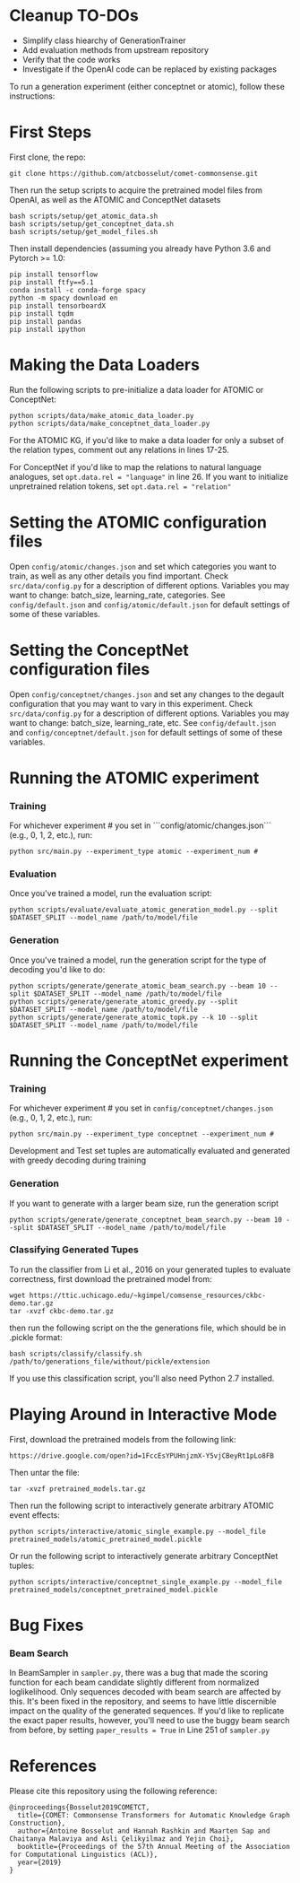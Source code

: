# Cleanup TO-DOs

* Simplify class hiearchy of GenerationTrainer
* Add evaluation methods from upstream repository
* Verify that the code works
* Investigate if the OpenAI code can be replaced by existing packages

To run a generation experiment (either conceptnet or atomic), follow these instructions:


<h1>First Steps</h1>

First clone, the repo:

```
git clone https://github.com/atcbosselut/comet-commonsense.git
```

Then run the setup scripts to acquire the pretrained model files from OpenAI, as well as the ATOMIC and ConceptNet datasets

```
bash scripts/setup/get_atomic_data.sh
bash scripts/setup/get_conceptnet_data.sh
bash scripts/setup/get_model_files.sh
```

Then install dependencies (assuming you already have Python 3.6 and Pytorch >= 1.0:

```
pip install tensorflow
pip install ftfy==5.1
conda install -c conda-forge spacy
python -m spacy download en
pip install tensorboardX
pip install tqdm
pip install pandas
pip install ipython
```
<h1> Making the Data Loaders </h1>

Run the following scripts to pre-initialize a data loader for ATOMIC or ConceptNet:

```
python scripts/data/make_atomic_data_loader.py
python scripts/data/make_conceptnet_data_loader.py
```

For the ATOMIC KG, if you'd like to make a data loader for only a subset of the relation types, comment out any relations in lines 17-25. 

For ConceptNet if you'd like to map the relations to natural language analogues, set ```opt.data.rel = "language"``` in line 26. If you want to initialize unpretrained relation tokens, set ```opt.data.rel = "relation"```

<h1> Setting the ATOMIC configuration files </h1>

Open ```config/atomic/changes.json``` and set which categories you want to train, as well as any other details you find important. Check ```src/data/config.py``` for a description of different options. Variables you may want to change: batch_size, learning_rate, categories. See ```config/default.json``` and ```config/atomic/default.json``` for default settings of some of these variables.

<h1> Setting the ConceptNet configuration files </h1>

Open ```config/conceptnet/changes.json``` and set any changes to the degault configuration that you may want to vary in this experiment. Check ```src/data/config.py``` for a description of different options. Variables you may want to change: batch_size, learning_rate, etc. See ```config/default.json``` and ```config/conceptnet/default.json``` for default settings of some of these variables.

<h1> Running the ATOMIC experiment </h1>

<h3> Training </h3>
For whichever experiment # you set in ```config/atomic/changes.json``` (e.g., 0, 1, 2, etc.), run:

```
python src/main.py --experiment_type atomic --experiment_num #
```

<h3> Evaluation </h3>

Once you've trained a model, run the evaluation script:

```
python scripts/evaluate/evaluate_atomic_generation_model.py --split $DATASET_SPLIT --model_name /path/to/model/file
```

<h3> Generation </h3>

Once you've trained a model, run the generation script for the type of decoding you'd like to do:

```
python scripts/generate/generate_atomic_beam_search.py --beam 10 --split $DATASET_SPLIT --model_name /path/to/model/file
python scripts/generate/generate_atomic_greedy.py --split $DATASET_SPLIT --model_name /path/to/model/file
python scripts/generate/generate_atomic_topk.py --k 10 --split $DATASET_SPLIT --model_name /path/to/model/file
```

<h1> Running the ConceptNet experiment </h1>

<h3> Training </h3>

For whichever experiment # you set in ```config/conceptnet/changes.json``` (e.g., 0, 1, 2, etc.), run:

```
python src/main.py --experiment_type conceptnet --experiment_num #
```

Development and Test set tuples are automatically evaluated and generated with greedy decoding during training

<h3> Generation </h3>

If you want to generate with a larger beam size, run the generation script

```
python scripts/generate/generate_conceptnet_beam_search.py --beam 10 --split $DATASET_SPLIT --model_name /path/to/model/file
```

<h3> Classifying Generated Tupes </h3>

To run the classifier from Li et al., 2016 on your generated tuples to evaluate correctness, first download the pretrained model from:

```
wget https://ttic.uchicago.edu/~kgimpel/comsense_resources/ckbc-demo.tar.gz
tar -xvzf ckbc-demo.tar.gz
```

then run the following script on the the generations file, which should be in .pickle format:

```
bash scripts/classify/classify.sh /path/to/generations_file/without/pickle/extension
```
If you use this classification script, you'll also need Python 2.7 installed.

<h1> Playing Around in Interactive Mode </h1>

First, download the pretrained models from the following link:

```
https://drive.google.com/open?id=1FccEsYPUHnjzmX-Y5vjCBeyRt1pLo8FB
```

Then untar the file:

```
tar -xvzf pretrained_models.tar.gz
```

Then run the following script to interactively generate arbitrary ATOMIC event effects:

```
python scripts/interactive/atomic_single_example.py --model_file pretrained_models/atomic_pretrained_model.pickle
```

Or run the following script to interactively generate arbitrary ConceptNet tuples:

```
python scripts/interactive/conceptnet_single_example.py --model_file pretrained_models/conceptnet_pretrained_model.pickle
```

<h1> Bug Fixes </h1>

<h3>Beam Search </h3>

In BeamSampler in `sampler.py`, there was a bug that made the scoring function for each beam candidate slightly different from normalized loglikelihood. Only sequences decoded with beam search are affected by this. It's been fixed in the repository, and seems to have little discernible impact on the quality of the generated sequences. If you'd like to replicate the exact paper results, however, you'll need to use the buggy beam search from before, by setting `paper_results = True` in Line 251 of `sampler.py`

<h1> References </h1> 

Please cite this repository using the following reference:

```
@inproceedings{Bosselut2019COMETCT,
  title={COMET: Commonsense Transformers for Automatic Knowledge Graph Construction},
  author={Antoine Bosselut and Hannah Rashkin and Maarten Sap and Chaitanya Malaviya and Asli Çelikyilmaz and Yejin Choi},
  booktitle={Proceedings of the 57th Annual Meeting of the Association for Computational Linguistics (ACL)},
  year={2019}
}
```
